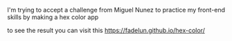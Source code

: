 I'm trying to accept a challenge from Miguel Nunez to practice my front-end skills by making a hex color app



to see the result you can visit this https://fadelun.github.io/hex-color/
